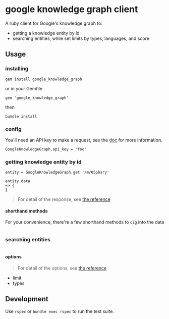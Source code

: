 # google knowledge graph client

A ruby client for Google's knowledge graph to:
- getting a knowledge entity by id
- searching entities, while set limits by types, languages, and score

## Usage

### installing

```
gem install google_knowledge_graph
```
or in your Gemfile
```
gem 'google_knowledge_graph'
```
then
```
bundle install
```

### config

You'll need an API key to make a request, see the [doc](https://developers.google.com/knowledge-graph) for more information.

```
GoogleKnowledgeGraph.api_key = 'foo'
```

### getting knowledge entity by id

```
entity = GoogleKnowledgeGraph.get '/m/05pbsry'

entity.data
=> {
}
```

> For detail of the response, see [the reference](https://developers.google.com/knowledge-graph/reference/rest/v1)

#### shorthand methods

For your convenience, there're a few shorthand methods to `dig` into the data

```
```

### searching entities

```
```

#### options

> For detail of the options, see [the reference](https://developers.google.com/knowledge-graph/reference/rest/v1)

- limit
- types

## Development

Use `rspec` or `bundle exec rspec` to run the test suite.
